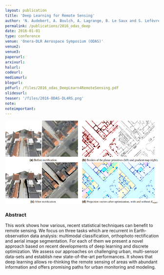 ```yaml
---
layout: publication
title: 'Deep Learning for Remote Sensing'
author: 'N. Audebert, A. Boulch, A. Lagrange, B. Le Saux and S. Lefèvre'
permalink: /publications/2016_odas_deep
date: 2016-01-01
type: conference
venue: 'Onera-DLR Aerospace Symposium (ODAS)'
venue2: 
venue3:
paperurl: 
arxivurl: 
halurl: 
codeurl: 
mediumurl: 
blogurl: 
pdfurl: /files/2016_odas_DeepLearn4RemoteSensing.pdf
slidesurl: 
teaser: '/files/2016-ODAS-DL4RS.png'
note:
noteimportant: 
---
```


![](/files/2016_odas_DeepLearn4RemoteSensing.png)

### Abstract

This work shows how various, recent statistical techniques can benefit to remote sensing. We focus on three tasks which are recurrent in Earth-observation data analysis: multimodal classification, orthophoto rectification and aerial image segmentation. For each of them we present a novel approach based on recent developments of deep learning and discrete optimization. We assess our approaches on challenging urban, multi-sensor data-sets and establish new state-of-the-art performances. It shows that deep learning allows re-thinking the remote sensing of areas with abundant information and offers promising paths for urban monitoring and modeling.